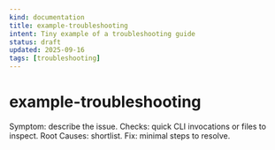 ```yaml
---
kind: documentation
title: example-troubleshooting
intent: Tiny example of a troubleshooting guide
status: draft
updated: 2025-09-16
tags: [troubleshooting]
---
```


# example-troubleshooting

Symptom: describe the issue.
Checks: quick CLI invocations or files to inspect.
Root Causes: shortlist.
Fix: minimal steps to resolve.
